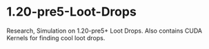 # 1.20-pre5-Loot-Drops
Research, Simulation on 1.20-pre5+ Loot Drops. Also contains CUDA Kernels for finding cool loot drops.
